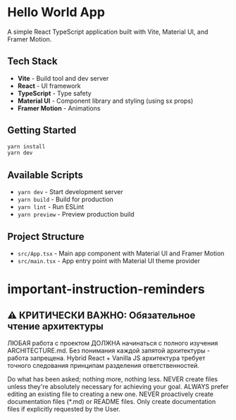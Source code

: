 # Hello World App

A simple React TypeScript application built with Vite, Material UI, and Framer Motion.

## Tech Stack

- **Vite** - Build tool and dev server
- **React** - UI framework
- **TypeScript** - Type safety
- **Material UI** - Component library and styling (using sx props)
- **Framer Motion** - Animations

## Getting Started

```bash
yarn install
yarn dev
```

## Available Scripts

- `yarn dev` - Start development server
- `yarn build` - Build for production
- `yarn lint` - Run ESLint
- `yarn preview` - Preview production build

## Project Structure

- `src/App.tsx` - Main app component with Material UI and Framer Motion
- `src/main.tsx` - App entry point with Material UI theme provider

# important-instruction-reminders

## ⚠️ КРИТИЧЕСКИ ВАЖНО: Обязательное чтение архитектуры
ЛЮБАЯ работа с проектом ДОЛЖНА начинаться с полного изучения ARCHITECTURE.md.
Без понимания каждой запятой архитектуры - работа запрещена.
Hybrid React + Vanilla JS архитектура требует точного следования принципам разделения ответственностей.

Do what has been asked; nothing more, nothing less.
NEVER create files unless they're absolutely necessary for achieving your goal.
ALWAYS prefer editing an existing file to creating a new one.
NEVER proactively create documentation files (*.md) or README files. Only create documentation files if explicitly requested by the User.
